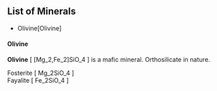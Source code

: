 ## List of Minerals

- Olivine[Olivine]


#### Olivine 

**Olivine** \[ [Mg_2,Fe_2]SiO_4 \] is a mafic mineral. Orthosilicate in nature.

Fosterite \[ Mg_2SiO_4 \] <br>
Fayalite  \[ Fe_2SiO_4 \] <br>



